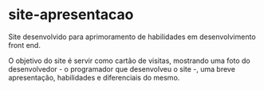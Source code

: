 # site-apresentacao
Site desenvolvido para aprimoramento de habilidades em desenvolvimento front end.

O objetivo do site é servir como cartão de visitas, mostrando uma foto do desenvolvedor - o programador que desenvolveu o site -, uma breve apresentação, habilidades e diferenciais do mesmo.
